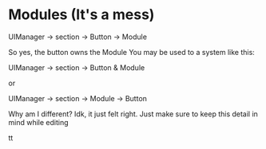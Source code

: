 # Modules (It's a mess)

UIManager -> section -> Button -> Module

So yes, the button owns the Module
You may be used to a system like this:

UIManager -> section -> Button & Module

or

UIManager -> section -> Module -> Button

Why am I different? Idk, it just felt right. Just make sure to keep this detail in mind while editing


tt
